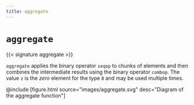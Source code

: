 ```yaml
---
title: aggregate
---
```


# `aggregate`

{{< signature aggregate >}}

`aggregate` applies the binary operator `seqop` to chunks of elements and then combines the intermediate results using the binary operator `combop`. The value `z` is the _zero_ element for the type `B` and may be used multiple times.

@include [figure.html source="images/aggregate.svg" desc="Diagram of the aggregate function"]
